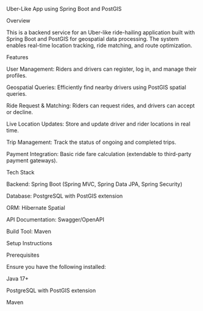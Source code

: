 Uber-Like App using Spring Boot and PostGIS

Overview

This is a backend service for an Uber-like ride-hailing application built with Spring Boot and PostGIS for geospatial data processing. The system enables real-time location tracking, ride matching, and route optimization.

Features

User Management: Riders and drivers can register, log in, and manage their profiles.

Geospatial Queries: Efficiently find nearby drivers using PostGIS spatial queries.

Ride Request & Matching: Riders can request rides, and drivers can accept or decline.

Live Location Updates: Store and update driver and rider locations in real time.

Trip Management: Track the status of ongoing and completed trips.

Payment Integration: Basic ride fare calculation (extendable to third-party payment gateways).

Tech Stack

Backend: Spring Boot (Spring MVC, Spring Data JPA, Spring Security)

Database: PostgreSQL with PostGIS extension

ORM: Hibernate Spatial

API Documentation: Swagger/OpenAPI

Build Tool: Maven

Setup Instructions

Prerequisites

Ensure you have the following installed:

Java 17+

PostgreSQL with PostGIS extension

Maven
